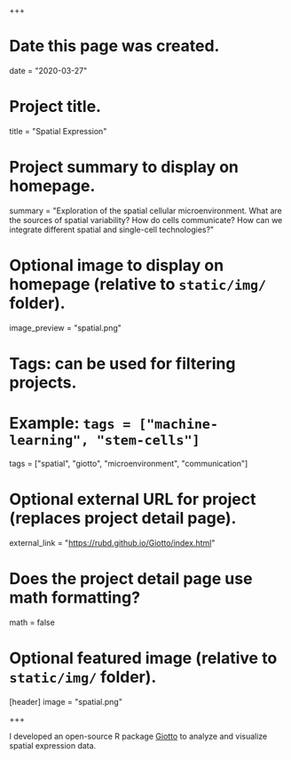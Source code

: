 +++
# Date this page was created.
date = "2020-03-27"

# Project title.
title = "Spatial Expression"

# Project summary to display on homepage.
summary = "Exploration of the spatial cellular microenvironment. What are the sources of spatial variability?
How do cells communicate? How can we integrate different spatial and single-cell technologies?"

# Optional image to display on homepage (relative to `static/img/` folder).
image_preview = "spatial.png"

# Tags: can be used for filtering projects.
# Example: `tags = ["machine-learning", "stem-cells"]`
tags = ["spatial", "giotto", "microenvironment", "communication"]

# Optional external URL for project (replaces project detail page).
external_link = "https://rubd.github.io/Giotto/index.html"

# Does the project detail page use math formatting?
math = false

# Optional featured image (relative to `static/img/` folder).
[header]
image = "spatial.png"

+++

I developed an open-source R package [Giotto](https://rubd.github.io/Giotto/) to analyze and visualize spatial expression data.
